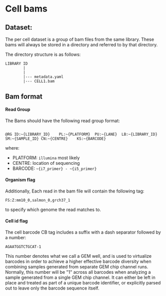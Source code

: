 # Cell bams



## Dataset:

The per cell dataset is a group of bam files from the same library. These bams will always be stored in a directory and referred to by that directory.

The directory structure is as follows:

```
LIBRARY ID
		|
		|
		|--- metadata.yaml
		|--- CELL1.bam
```



## Bam format


#### Read Group
The Bams should have the following read group format:

```

@RG	ID:~{LIBRARY_ID}	PL:~{PLATFORM}	PU:~{LANE}	LB:~{LIBRARY_ID}	SM:~{SAMPLE_ID}	CN:~{CENTRE}	KS:~{BARCODE}
```

where:
- PLATFORM: `illumina` most likely
- CENTRE: location of sequencing
- BARCODE: `~{i7_primer} - ~{i5_primer}`



#### Organism flag

Additionally, Each read in the bam file will contain the following tag:

```
FS:Z:mm10_0,salmon_0,grch37_1
```

to specify which genome the read matches to. 

#### Cell id flag

The cell barcode CB tag includes a suffix with a dash separator followed by a number:

```
AGAATGGTCTGCAT-1
```

This number denotes what we call a GEM well, and is used to virtualize barcodes in order to achieve a higher effective barcode diversity when combining samples generated from separate GEM chip channel runs. Normally, this number will be "1" across all barcodes when analyzing a sample generated from a single GEM chip channel. It can either be left in place and treated as part of a unique barcode identifier, or explicitly parsed out to leave only the barcode sequence itself.
